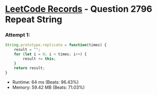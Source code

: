 # [LeetCode Records](../../README.md) - Question 2796 Repeat String

### Attempt 1: 
```js
String.prototype.replicate = function(times) {
    result = "";
    for (let i = 0; i < times; i++) {
        result += this;
    }
    return result;
}
```
- Runtime: 64 ms (Beats: 96.43%)
- Memory: 59.42 MB (Beats: 71.03%)

<br>
